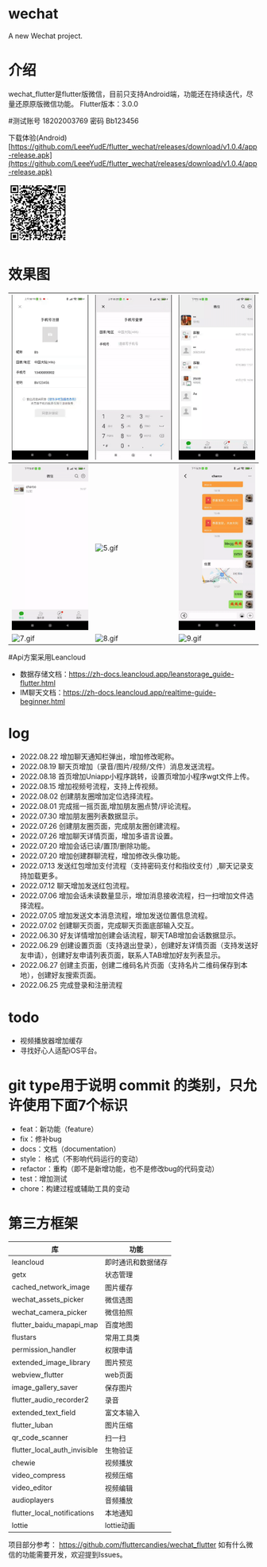 # wechat

A new Wechat project.

# 介绍
wechat_flutter是flutter版微信，目前只支持Android端，功能还在持续迭代，尽量还原原版微信功能。
Flutter版本：3.0.0 


#测试账号 18202003769 密码 Bb123456

下载体验(Android)
[https://github.com/LeeeYudE/flutter_wechat/releases/download/v1.0.4/app-release.apk](https://github.com/LeeeYudE/flutter_wechat/releases/download/v1.0.4/app-release.apk)

<img src="screenshot/qrcode.png" style="zoom:30%;" />

# 效果图

| ![1.gif](https://github.com/LeeeYudE/flutter_wechat/blob/master/screenshot/screenshot0.gif)            | ![2.gif](https://github.com/LeeeYudE/flutter_wechat/blob/master/screenshot/screenshot1.gif)           | ![3.gif](https://github.com/LeeeYudE/flutter_wechat/blob/master/screenshot/screenshot9.gif)          |
|--------------------------------------------------------------------------------------------------------|-------------------------------------------------------------------------------------------------------|------------------------------------------------------------------------------------------------------|
| ![4.gif](https://github.com/LeeeYudE/flutter_wechat/blob/master/screenshot/screenshot3.gif)            | ![5.gif](https://github.com/LeeeYudE/flutter_wechat/blob/master/screenshot/screenshot4.gif)           | ![6.gif](https://github.com/LeeeYudE/flutter_wechat/blob/master/screenshot/screenshot5.gif)          |
| ![7.gif](https://github.com/LeeeYudE/flutter_wechat/blob/master/screenshot/screenshot6.gif)            | ![8.gif](https://github.com/LeeeYudE/flutter_wechat/blob/master//screenshot/screenshot7.gif)          | ![9.gif](https://github.com/LeeeYudE/flutter_wechat/blob/master/screenshot/screenshot8.gif)          |


#Api方案采用Leancloud
* 数据存储文档：https://zh-docs.leancloud.app/leanstorage_guide-flutter.html
* IM聊天文档：https://zh-docs.leancloud.app/realtime-guide-beginner.html

# log
* 2022.08.22 增加聊天通知栏弹出，增加修改昵称。
* 2022.08.19 聊天页增加（录音/图片/视频/文件）消息发送流程。
* 2022.08.18 首页增加Uniapp小程序跳转，设置页增加小程序wgt文件上传。
* 2022.08.15 增加视频号流程，支持上传视频。
* 2022.08.02 创建朋友圈增加定位选择流程。
* 2022.08.01 完成摇一摇页面,增加朋友圈点赞/评论流程。
* 2022.07.30 增加朋友圈列表数据显示。
* 2022.07.26 创建朋友圈页面，完成朋友圈创建流程。
* 2022.07.26 增加聊天详情页面，增加多语言设置。
* 2022.07.20 增加会话已读/置顶/删除功能。
* 2022.07.20 增加创建群聊流程，增加修改头像功能。
* 2022.07.13 发送红包增加支付流程（支持密码支付和指纹支付）,聊天记录支持加载更多。
* 2022.07.12 聊天增加发送红包流程。
* 2022.07.06 增加会话未读数量显示，增加消息接收流程，扫一扫增加文件选择流程。
* 2022.07.05 增加发送文本消息流程，增加发送位置信息流程。
* 2022.07.02 创建聊天页面，完成聊天页面底部输入交互。 
* 2022.06.30 好友详情增加创建会话流程，聊天TAB增加会话数据显示。
* 2022.06.29 创建设置页面（支持退出登录），创建好友详情页面（支持发送好友申请），创建好友申请列表页面，联系人TAB增加好友列表显示。
* 2022.06.27 创建主页面，创建二维码名片页面（支持名片二维码保存到本地），创建好友搜索页面。
* 2022.06.25 完成登录和注册流程

# todo
* 视频播放器增加缓存
* 寻找好心人适配iOS平台。

# git type用于说明 commit 的类别，只允许使用下面7个标识
* feat：新功能（feature）
* fix：修补bug
* docs：文档（documentation）
* style： 格式（不影响代码运行的变动）
* refactor：重构（即不是新增功能，也不是修改bug的代码变动）
* test：增加测试
* chore：构建过程或辅助工具的变动

# 第三方框架

| 库                            | 功能        |
|------------------------------|-----------|
| leancloud                    | 即时通讯和数据储存 |
| getx                         | 状态管理      |
| cached_network_image         | 图片缓存      |
| wechat_assets_picker         | 微信选图      |
| wechat_camera_picker         | 微信拍照      |
| flutter_baidu_mapapi_map     | 百度地图      |
| flustars                     | 常用工具类     |
| permission_handler           | 权限申请      |
| extended_image_library       | 图片预览      |
| webview_flutter              | web页面     |
| image_gallery_saver          | 保存图片      |
| flutter_audio_recorder2      | 录音        |
| extended_text_field          | 富文本输入     |
| flutter_luban                | 图片压缩      |
| qr_code_scanner              | 扫一扫       |
| flutter_local_auth_invisible | 生物验证      |
| chewie                       | 视频播放      |
| video_compress               | 视频压缩      |
| video_editor                 | 视频编辑      |
| audioplayers                 | 音频播放      |
| flutter_local_notifications  | 本地通知      |
| lottie                       | lottie动画  |

项目部分参考： https://github.com/fluttercandies/wechat_flutter
如有什么微信的功能需要开发，欢迎提到Issues。

